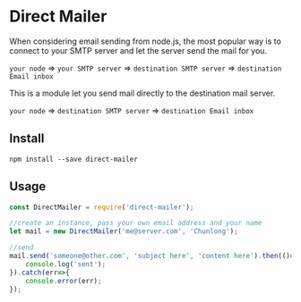 # Direct Mailer

When considering email sending from node.js, the most popular way is to connect to your SMTP server and let the server send the mail for you.

`your node` => `your SMTP server` => `destination SMTP server` => `destination Email inbox`

This is a module let you send mail directly to the destination mail server. 

`your node` => `destination SMTP server` => `destination Email inbox`


## Install

```
npm install --save direct-mailer
```

## Usage

```javascript
const DirectMailer = require('direct-mailer');

//create an instance, pass your own email address and your name
let mail = new DirectMailer('me@server.com', 'Chunlong');

//send
mail.send('someone@other.com', 'subject here', 'content here').then(()=>{
	console.log('sent');
}).catch(err=>{
	console.error(err);
});
```


